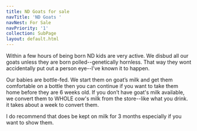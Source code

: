 ```yaml
---
title: ND Goats for sale
navTitle: 'ND Goats '
navNest: For Sale
navPriority: '1'
collection: SubPage
layout: default.html
---
```

Within a few hours of being born ND kids are very active. We disbud all our goats unless they are born polled--genetically hornless. That way they wont accidentally put out a person eye--I've known it to happen.

Our babies are bottle-fed. We start them on goat’s milk and get them comfortable on a bottle then you can  continue if you want to take them home before they are 6 weeks old.  If you don’t have goat's milk available,  we convert them to WHOLE cow's milk from the store--like what you drink. it takes about a week to convert them. 

I do recommend that does be kept on milk for 3 months especially if you want to show them.
